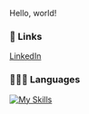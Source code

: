 Hello, world! 


### 🔗 Links
[LinkedIn](https://www.linkedin.com/in/nbkurian/)


### 👨🏼‍💻 Languages

[![My Skills](https://skillicons.dev/icons?i=py,java)](https://skillicons.dev)




